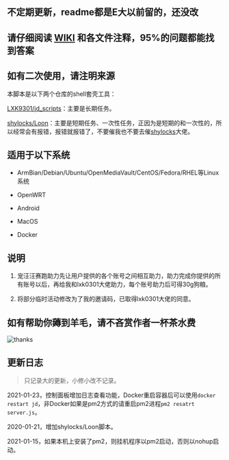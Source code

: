 ## 不定期更新，readme都是E大以前留的，还没改

## 请仔细阅读 [WIKI](https://github.com/EvineDeng/jd-base/wiki) 和各文件注释，95%的问题都能找到答案

## 如有二次使用，请注明来源

本脚本是以下两个仓库的shell套壳工具：

[LXK9301/jd_scripts](https://github.com/LXK9301/jd_scripts)：主要是长期任务。

[shylocks/Loon](https://github.com/shylocks/Loon)：主要是短期任务、一次性任务，正因为是短期的和一次性的，所以经常会有报错，报错就报错了，不要催我也不要去催[shylocks](https://github.com/shylocks)大佬。

## 适用于以下系统

- ArmBian/Debian/Ubuntu/OpenMediaVault/CentOS/Fedora/RHEL等Linux系统

- OpenWRT

- Android

- MacOS

- Docker

## 说明

1. 宠汪汪赛跑助力先让用户提供的各个账号之间相互助力，助力完成你提供的所有账号以后，再给我和lxk0301大佬助力，每个账号助力后可得30g狗粮。

2. 将部分临时活动修改为了我的邀请码，已取得lxk0301大佬的同意。

## 如有帮助你薅到羊毛，请不吝赏作者一杯茶水费

![thanks](https://github.com/EvineDeng/jd-base/wiki/Picture/thanks.png)

## 更新日志

> 只记录大的更新，小修小改不记录。

2021-01-23，控制面板增加日志查看功能，Docker重启容器后可以使用`docker restart jd`，非Docker如果是pm2方式的请重启pm2进程`pm2 resatrt server.js`。

2020-01-21，增加shylocks/Loon脚本。

2021-01-15，如果本机上安装了pm2，则挂机程序以pm2启动，否则以nohup启动。
